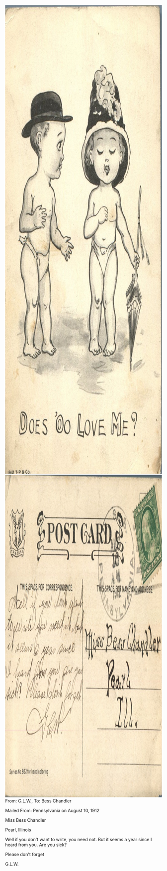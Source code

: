 <html><body><img class="alignnone size-full wp-image-1383" src="/wp-content/uploads/2014/06/postcard-2014-20140613_17151797_06061.jpg" alt="postcard-2014-20140613_17151797_0606" width="1033" height="1508"> <img class="alignnone size-full wp-image-1384" src="/wp-content/uploads/2014/06/postcard-2014-20140613_17152558_06071.jpg" alt="postcard-2014-20140613_17152558_0607" width="1523" height="1037">From: G.L.W., To: Bess Chandler

Mailed From: Pennsylvania on August 10, 1912



Miss Bess Chandler

Pearl, Illinois



Well if you don't want to write, you need not. But it seems a year since I heard from you. Are you sick?

Please don't forget

G.L.W.</body></html>